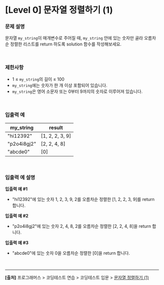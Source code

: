 # [Level 0] 문자열 정렬하기 (1)

### 문제 설명
문자열 `my_string`이 매개변수로 주어질 때, `my_string` 안에 있는 숫자만 골라 오름차순 정렬한 리스트를 return 하도록 solution 함수를 작성해보세요.

<br>

### 제한사항
* 1 ≤ `my_string`의 길이 ≤ 100
* `my_string`에는 숫자가 한 개 이상 포함되어 있습니다.
* `my_string`은 영어 소문자 또는 0부터 9까지의 숫자로 이루어져 있습니다.

<br>

### 입출력 예
|my_string|result|
|---|---|
|"hi12392"|[1, 2, 2, 3, 9]|
|"p2o4i8gj2"|[2, 2, 4, 8]|
|"abcde0"|[0]|

<br>

### 입출력 예 설명
**입출력 예 #1**
* "hi12392"에 있는 숫자 1, 2, 3, 9, 2를 오름차순 정렬한 [1, 2, 2, 3, 9]를 return 합니다.

**입출력 예 #2**
* "p2o4i8gj2"에 있는 숫자 2, 4, 8, 2를 오름차순 정렬한 [2, 2, 4, 8]을 return 합니다.

**입출력 예 #3**
* "abcde0"에 있는 숫자 0을 오름차순 정렬한 [0]을 return 합니다.

<br>

---
**[출처]** 프로그래머스 > 코딩테스트 연습 > 코딩테스트 입문 > [문자열 정렬하기 (1)](https://school.programmers.co.kr/learn/courses/30/lessons/120850)